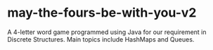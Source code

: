 # may-the-fours-be-with-you-v2
A 4-letter word game programmed using Java for our requirement in Discrete Structures. Main topics include HashMaps and Queues. 
